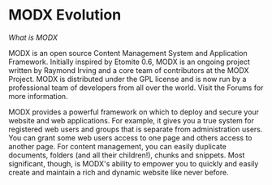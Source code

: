 # MODX Evolution

*What is MODX*

MODX is an open source Content Management System and Application Framework. Initially inspired by Etomite 0.6, MODX is an ongoing project written by Raymond Irving and a core team of contributors at the MODX Project. MODX is distributed under the GPL license and is now run by a professional team of developers from all over the world. Visit the Forums for more information.

MODX provides a powerful framework on which to deploy and secure your website and web applications. For example, it gives you a true system for registered web users and groups that is separate from administration users. You can grant some web users access to one page and others access to another page. For content management, you can easily duplicate documents, folders (and all their children!), chunks and snippets. Most significant, though, is MODX's ability to empower you to quickly and easily create and maintain a rich and dynamic website like never before.
